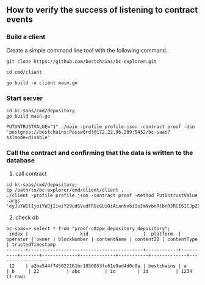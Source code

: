 
## How to verify the success of listening to contract events

### Build a client
Create a simple command line tool with the following command.

```shll
git clone https://github.com/bestchains/bc-explorer.git

cd cmd/client

go build -o client main.go
```

### Start server

```shell
cd bc-saas/cmd/depository
go build main.go

PUTUNTRUSTVALUE="1" ./main -profile profile.json -contract proof -dsn 'postgres://bestchains:Passw0rd!@172.22.96.209:5432/bc-saas?sslmode=disable'
```

### Call the contract and confirming that the data is written to the database

1. call contract
```shell
cd bc-saas/cmd/depository;
cp /path/to/bc-explorer/cmd/client/client .
./client -profile profile.json -contract proof -method PutUntrustValue -args 'eyJuYW1lIjoiYWJjIiwiY29udGVudFR5cGUiOiAianNvbiIsImNvbnRlbnRJRCI6ICJpZCIsInRydXN0ZWRUaW1lc3RhbXAiOiAiMTIzNCIsInBsYXRmb3JtIjogImJlc3RjaGFpbnMifQo='
```

2. check db

```shell
bc-saas=> select * from "proof-c0zpw_depository_depository";
 index |                   kid                    |  platform  | operator | owner | blockNumber | contentName | contentID | contentType | trustedTimestamp 
-------+------------------------------------------+------------+----------+-------+-------------+-------------+-----------+-------------+------------------
 12    | a2be544f745022161bc1850053fc61e9ad4d0c8a | bestchains | a        | b     | 22          | abc         | id        | id          | 1234
(1 row)
```
